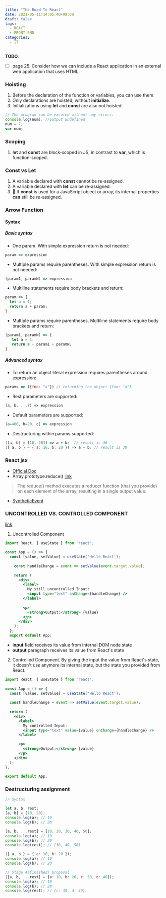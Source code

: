 ```yaml
---
title: "The Road To React"
date: 2021-05-11T14:05:40+09:00
draft: false
tags: 
  - REACT
  - FRONT-END
categories: 
  - IT
---
```


**TODO**:

- [ ] page 25. Consider how we can include a React application in an external web application that uses HTML.

### Hoisting

1. Before the declaration of the function or variables, you can use them.
2. Only declarations are hoisted, without **initialize**.
3. Initializations using **let** and **const** are also not hoisted.

```js
// The program can be excuted without any errors.
console.log(num); //output undefined 
num = 7;
var num;
```

### Scoping

1. **let** and **const** are block-scoped in JS, in contrast to **var**, which is function-scoped.

### Const vs Let

1. A variable declared with **const** cannot be re-assigned.
2. A variable declared with **let** can be re-assigned.
3. :metal: If **const** is used for a JavaScript object or array, its internal properties **can** still be re-assigned.
  
### Arrow Function

#### Syntax

##### Basic syntax

- One param. With simple expression return is not needed:

```js
param => expression
```

- Multiple params require parentheses. With simple expression return is not needed:

```js
(param1, paramN) => expression
```

- Multiline statements require body brackets and return:

```js
param => {
  let a = 1;
  return a + param;
}
```

- Multiple params require parentheses. Multiline statements require body brackets and return:

```js
(param1, paramN) => {
   let a = 1;
   return a + param1 + paramN;
}
```

##### Advanced syntax

- To return an object literal expression requires parentheses around expression:

```js
params => ({foo: "a"}) // returning the object {foo: "a"}
```

- Rest parameters are supported:

```js
(a, b, ...r) => expression
```

- Default parameters are supported:

```js
(a=400, b=20, c) => expression
```

- Destructuring within params supported:

```js
([a, b] = [10, 20]) => a + b;  // result is 30
({ a, b } = { a: 10, b: 20 }) => a + b; // result is 30
```

### React jsx

- [Official Doc](https://zh-hans.reactjs.org/docs/introducing-jsx.html)
- Array.prototype.reduce() [link](https://developer.mozilla.org/en-US/docs/Web/JavaScript/Reference/Global_Objects/Array/Reduce)

> The reduce() method executes a reducer function (that you provide) on each element of the array, resulting in a single output value.

- [SyntheticEvent](https://reactjs.org/docs/events.html#gatsby-focus-wrapper)

### UNCONTROLLED VS. CONTROLLED COMPONENT

[link](https://www.robinwieruch.de/react-controlled-components)

1. Uncontrolled Component

  ```jsx
  import React, { useState } from 'react';
 
  const App = () => {
    const [value, setValue] = useState('Hello React');
    
      const handleChange = event => setValue(event.target.value);
    
      return (
        <div>
          <label>
            My still uncontrolled Input:
            <input type="text" onChange={handleChange} />
          </label>
    
          <p>
            <strong>Output:</strong> {value}
          </p>
        </div>
      );
    };
    export default App;
  ```

- **input** field receives its value from internal DOM node state
- **output** paragraph receives its value from React's state

2. Controlled Component. By giving the input the value from React's state, it doesn't use anymore its internal state, but the state you provided from React.

```jsx
import React, { useState } from 'react';
 
const App = () => {
  const [value, setValue] = useState('Hello React');
 
  const handleChange = event => setValue(event.target.value);
 
  return (
    <div>
      <label>
        My controlled Input:
        <input type="text" value={value} onChange={handleChange} />
      </label>
 
      <p>
        <strong>Output:</strong> {value}
      </p>
    </div>
  );
};
 
export default App;
```

### Destructuring assignment

```js
// Syntax

let a, b, rest;
[a, b] = [10, 20];
console.log(a); // 10
console.log(b); // 20

[a, b, ...rest] = [10, 20, 30, 40, 50];
console.log(a); // 10
console.log(b); // 20
console.log(rest); // [30, 40, 50]

({ a, b } = { a: 10, b: 20 });
console.log(a); // 10
console.log(b); // 20

// Stage 4(finished) proposal
({a, b, ...rest} = {a: 10, b: 20, c: 30, d: 40});
console.log(a); // 10
console.log(b); // 20
console.log(rest); // {c: 30, d: 40}
```
